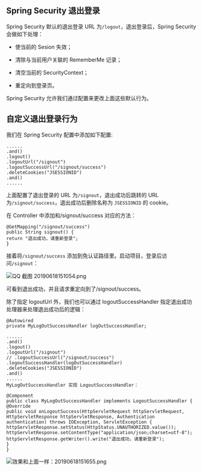 ## Spring Security 退出登录

Spring Security 默认的退出登录 URL 为`/logout`，退出登录后，Spring Security 会做如下处理：

- 使当前的 Sesion 失效；

- 清除与当前用户关联的 RememberMe 记录；

- 清空当前的 SecurityContext；

- 重定向到登录页。

Spring Security 允许我们通过配置来更改上面这些默认行为。

## 自定义退出登录行为

我们在 Spring Security 配置中添加如下配置:

```
......
.and()
.logout()
.logoutUrl("/signout")
.logoutSuccessUrl("/signout/success")
.deleteCookies("JSESSIONID")
.and()
......
```

上面配置了退出登录的 URL 为`/signout`，退出成功后跳转的 URL 为`/signout/success`，退出成功后删除名称为 `JSESSIONID` 的 cookie。

在 Controller 中添加和/signout/success 对应的方法：

```
@GetMapping("/signout/success")
public String signout() {
return "退出成功，请重新登录";
}
```

接着将`/signout/success` 添加到免认证路径里。启动项目，登录后访问`/signout`：

![QQ 截图 20190618151054.png](https://mrbird.cc/img/QQ%E6%88%AA%E5%9B%BE20190618151054.png)

可看到退出成功，并且请求重定向到了/signout/success。

除了指定 logoutUrl 外，我们也可以通过 logoutSuccessHandler 指定退出成功处理器来处理退出成功后的逻辑：

```
@Autowired
private MyLogOutSuccessHandler logOutSuccessHandler;

......
.and()
.logout()
.logoutUrl("/signout")
// .logoutSuccessUrl("/signout/success")
.logoutSuccessHandler(logOutSuccessHandler)
.deleteCookies("JSESSIONID")
.and()
......
MyLogOutSuccessHandler 实现 LogoutSuccessHandler：

@Component
public class MyLogOutSuccessHandler implements LogoutSuccessHandler {
@Override
public void onLogoutSuccess(HttpServletRequest httpServletRequest, HttpServletResponse httpServletResponse, Authentication authentication) throws IOException, ServletException {
httpServletResponse.setStatus(HttpStatus.UNAUTHORIZED.value());
httpServletResponse.setContentType("application/json;charset=utf-8");
httpServletResponse.getWriter().write("退出成功，请重新登录");
}
}
```

![效果和上面一样：20190618151655.png](https://mrbird.cc/img/QQ%E6%88%AA%E5%9B%BE20190618151655.png)
